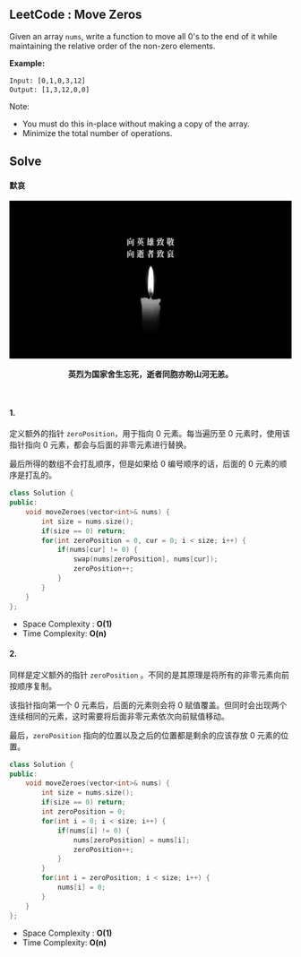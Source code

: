 ## LeetCode : Move Zeros

Given an array `nums`, write a function to move all 0's to the end of it while maintaining the relative order of the non-zero elements.

**Example:**

```
Input: [0,1,0,3,12]
Output: [1,3,12,0,0]
```

Note:

* You must do this in-place without making a copy of the array.
* Minimize the total number of operations.

## Solve

#### 默哀

<div align="center">
    <img width="661px" src="https://github.com/RunCoderHang/LeetCode-Notes/blob/master/image/silence-tribute.jpg"></img>
    <p style="font-weight: 600; text-align: center;">英烈为国家舍生忘死，逝者同胞亦盼山河无恙。</p>
</div>

<br>

#### 1.

定义额外的指针 `zeroPosition`，用于指向 0 元素。每当遍历至 0 元素时，使用该指针指向 0 元素，都会与后面的非零元素进行替换。

最后所得的数组不会打乱顺序，但是如果给 0 编号顺序的话，后面的 0 元素的顺序是打乱的。

```c++
class Solution {
public:
    void moveZeroes(vector<int>& nums) {
        int size = nums.size();
        if(size == 0) return;
        for(int zeroPosition = 0, cur = 0; i < size; i++) {
            if(nums[cur] != 0) {
                swap(nums[zeroPosition], nums[cur]);
                zeroPosition++;
            }
        }
    }
};
```

* Space Complexity : **O(1)**
* Time Complexity: **O(n)**


#### 2.

同样是定义额外的指针 `zeroPosition` 。不同的是其原理是将所有的非零元素向前按顺序复制。

该指针指向第一个 0 元素后，后面的元素则会将 0 赋值覆盖。但同时会出现两个连续相同的元素，这时需要将后面非零元素依次向前赋值移动。

最后，`zeroPosition` 指向的位置以及之后的位置都是剩余的应该存放 0 元素的位置。

```c++
class Solution {
public:
    void moveZeroes(vector<int>& nums) {
        int size = nums.size();
        if(size == 0) return;
        int zeroPosition = 0;
        for(int i = 0; i < size; i++) {
            if(nums[i] != 0) {
                nums[zeroPosition] = nums[i];
                zeroPosition++;
            }
        }
        for(int i = zeroPosition; i < size; i++) {
            nums[i] = 0;
        }
    }
};
```

* Space Complexity : **O(1)**
* Time Complexity: **O(n)**



